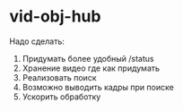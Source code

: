 # vid-obj-hub

Надо сделать:

1. Придумать более удобный /status
2. Хранение видео где как придумать
3. Реализовать поиск
4. Возможно выводить кадры при поиске
5. Ускорить обработку

